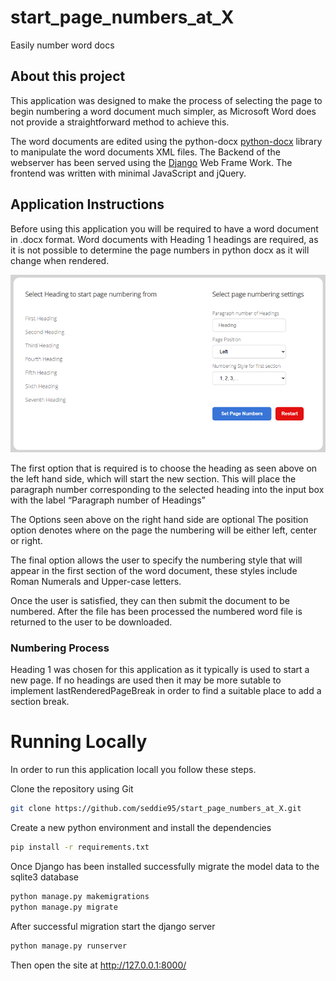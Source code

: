 # start_page_numbers_at_X
Easily number word docs

## About this project
This application was designed to make the process of selecting the page to begin numbering a word document much simpler, as Microsoft Word does not provide a straightforward method to achieve this.

The word documents are edited using the python-docx [python-docx](https://python-docx.readthedocs.io/en/latest/) library to manipulate the word documents XML files. The Backend of the webserver has been served using the [Django](https://www.djangoproject.com/) Web Frame Work. The frontend was written with minimal JavaScript and jQuery.

## Application Instructions 
Before using this application you will be required to have a word document in .docx format. Word documents with Heading 1 headings are required, as it is not possible to determine the page numbers in python docx as it will change when rendered.


<p align="center">
  <img width="750"  src="images/page_settings.PNG">
</p>

The first option that is required is to choose the heading  as seen above on the left hand side, which will start the new section. This will place the paragraph number corresponding to the selected heading into the input box with the label “Paragraph number of Headings”

The Options seen above on the right hand side are optional 
The position option denotes where on the page the numbering will be either left, center or right.

The final option allows the user to specify the numbering style that will appear in the first section of the word document, these styles include Roman Numerals and Upper-case letters.

Once the user is satisfied, they can then submit the document to be numbered.
After the file has been processed the numbered word file is returned to the user to be downloaded.

### Numbering Process
Heading 1 was chosen for this application as it typically is used to start a new page. If no headings are used then it may be more sutable to implement  lastRenderedPageBreak in order to find a suitable place to add a section break.

# Running Locally
In order to run this application locall you  follow these steps.

Clone the repository using Git 

```bash
git clone https://github.com/seddie95/start_page_numbers_at_X.git
```

Create a new python environment and install the dependencies
```bash
pip install -r requirements.txt
```
Once Django has been installed successfully migrate the model data to the sqlite3 database
```bash
python manage.py makemigrations
python manage.py migrate
```
After successful migration start the django server 
```bash
python manage.py runserver
```
Then open the site at http://127.0.0.1:8000/

